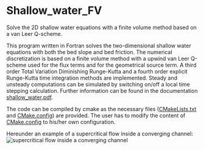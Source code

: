 # Shallow_water_FV
Solve the 2D shallow water equations with a finite volume method based on a van Leer Q-scheme.

This program written in Fortran solves the two-dimensional shallow water equations with both the bed slope and bed friction.
The numerical discretization is based on a finite volume method with a upwind van Leer Q-scheme used for the flux terms and for the geometrical source term.
A third order Total Variation Diminishing Runge-Kutta and a fourth order explicit Runge-Kutta time integration methods are implemented.
Steady and unsteady computations can be simulated by switching on/off a local time stepping calculation.
Further information can be found in the documentation [shallow_water.pdf](Doc/shallow_water.pdf).

The code can be compiled by cmake as the necessary files ([CMakeLists.txt](CMakeLists.txt) and [CMake.config](CMake.config)) are provided.
The user has to modify the content of [CMake.config](CMake.config) to his/her own configuration.

Hereunder an example of a supercritical flow inside a converging channel:
![supercritical flow inside a converging channel](https://github.com/xavierdechamps/Nozzle_MOC_supersonic/blob/master/Images/Characteristics_velocity_thetae0.jpg)
